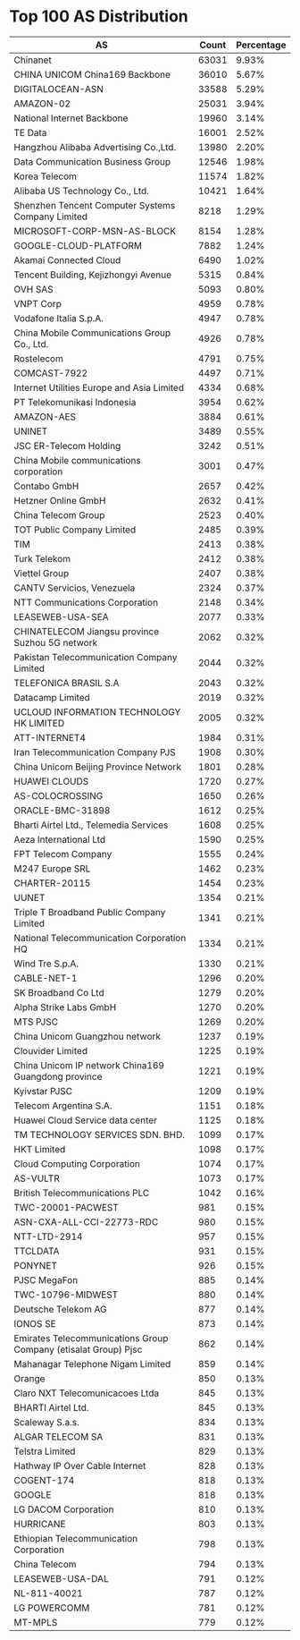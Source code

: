 # Top 100 AS Distribution
| AS | Count | Percentage |
|----|----|----|
| Chinanet | 63031 | 9.93% |
| CHINA UNICOM China169 Backbone | 36010 | 5.67% |
| DIGITALOCEAN-ASN | 33588 | 5.29% |
| AMAZON-02 | 25031 | 3.94% |
| National Internet Backbone | 19960 | 3.14% |
| TE Data | 16001 | 2.52% |
| Hangzhou Alibaba Advertising Co.,Ltd. | 13980 | 2.20% |
| Data Communication Business Group | 12546 | 1.98% |
| Korea Telecom | 11574 | 1.82% |
| Alibaba US Technology Co., Ltd. | 10421 | 1.64% |
| Shenzhen Tencent Computer Systems Company Limited | 8218 | 1.29% |
| MICROSOFT-CORP-MSN-AS-BLOCK | 8154 | 1.28% |
| GOOGLE-CLOUD-PLATFORM | 7882 | 1.24% |
| Akamai Connected Cloud | 6490 | 1.02% |
| Tencent Building, Kejizhongyi Avenue | 5315 | 0.84% |
| OVH SAS | 5093 | 0.80% |
| VNPT Corp | 4959 | 0.78% |
| Vodafone Italia S.p.A. | 4947 | 0.78% |
| China Mobile Communications Group Co., Ltd. | 4926 | 0.78% |
| Rostelecom | 4791 | 0.75% |
| COMCAST-7922 | 4497 | 0.71% |
| Internet Utilities Europe and Asia Limited | 4334 | 0.68% |
| PT Telekomunikasi Indonesia | 3954 | 0.62% |
| AMAZON-AES | 3884 | 0.61% |
| UNINET | 3489 | 0.55% |
| JSC ER-Telecom Holding | 3242 | 0.51% |
| China Mobile communications corporation | 3001 | 0.47% |
| Contabo GmbH | 2657 | 0.42% |
| Hetzner Online GmbH | 2632 | 0.41% |
| China Telecom Group | 2523 | 0.40% |
| TOT Public Company Limited | 2485 | 0.39% |
| TIM | 2413 | 0.38% |
| Turk Telekom | 2412 | 0.38% |
| Viettel Group | 2407 | 0.38% |
| CANTV Servicios, Venezuela | 2324 | 0.37% |
| NTT Communications Corporation | 2148 | 0.34% |
| LEASEWEB-USA-SEA | 2077 | 0.33% |
| CHINATELECOM Jiangsu province Suzhou 5G network | 2062 | 0.32% |
| Pakistan Telecommunication Company Limited | 2044 | 0.32% |
| TELEFONICA BRASIL S.A | 2043 | 0.32% |
| Datacamp Limited | 2019 | 0.32% |
| UCLOUD INFORMATION TECHNOLOGY HK LIMITED | 2005 | 0.32% |
| ATT-INTERNET4 | 1984 | 0.31% |
| Iran Telecommunication Company PJS | 1908 | 0.30% |
| China Unicom Beijing Province Network | 1801 | 0.28% |
| HUAWEI CLOUDS | 1720 | 0.27% |
| AS-COLOCROSSING | 1650 | 0.26% |
| ORACLE-BMC-31898 | 1612 | 0.25% |
| Bharti Airtel Ltd., Telemedia Services | 1608 | 0.25% |
| Aeza International Ltd | 1590 | 0.25% |
| FPT Telecom Company | 1555 | 0.24% |
| M247 Europe SRL | 1462 | 0.23% |
| CHARTER-20115 | 1454 | 0.23% |
| UUNET | 1354 | 0.21% |
| Triple T Broadband Public Company Limited | 1341 | 0.21% |
| National Telecommunication Corporation HQ | 1334 | 0.21% |
| Wind Tre S.p.A. | 1330 | 0.21% |
| CABLE-NET-1 | 1296 | 0.20% |
| SK Broadband Co Ltd | 1279 | 0.20% |
| Alpha Strike Labs GmbH | 1270 | 0.20% |
| MTS PJSC | 1269 | 0.20% |
| China Unicom Guangzhou network | 1237 | 0.19% |
| Clouvider Limited | 1225 | 0.19% |
| China Unicom IP network China169 Guangdong province | 1221 | 0.19% |
| Kyivstar PJSC | 1209 | 0.19% |
| Telecom Argentina S.A. | 1151 | 0.18% |
| Huawei Cloud Service data center | 1125 | 0.18% |
| TM TECHNOLOGY SERVICES SDN. BHD. | 1099 | 0.17% |
| HKT Limited | 1098 | 0.17% |
| Cloud Computing Corporation | 1074 | 0.17% |
| AS-VULTR | 1073 | 0.17% |
| British Telecommunications PLC | 1042 | 0.16% |
| TWC-20001-PACWEST | 981 | 0.15% |
| ASN-CXA-ALL-CCI-22773-RDC | 980 | 0.15% |
| NTT-LTD-2914 | 957 | 0.15% |
| TTCLDATA | 931 | 0.15% |
| PONYNET | 926 | 0.15% |
| PJSC MegaFon | 885 | 0.14% |
| TWC-10796-MIDWEST | 880 | 0.14% |
| Deutsche Telekom AG | 877 | 0.14% |
| IONOS SE | 873 | 0.14% |
| Emirates Telecommunications Group Company (etisalat Group) Pjsc | 862 | 0.14% |
| Mahanagar Telephone Nigam Limited | 859 | 0.14% |
| Orange | 850 | 0.13% |
| Claro NXT Telecomunicacoes Ltda | 845 | 0.13% |
| BHARTI Airtel Ltd. | 845 | 0.13% |
| Scaleway S.a.s. | 834 | 0.13% |
| ALGAR TELECOM SA | 831 | 0.13% |
| Telstra Limited | 829 | 0.13% |
| Hathway IP Over Cable Internet | 828 | 0.13% |
| COGENT-174 | 818 | 0.13% |
| GOOGLE | 818 | 0.13% |
| LG DACOM Corporation | 810 | 0.13% |
| HURRICANE | 803 | 0.13% |
| Ethiopian Telecommunication Corporation | 798 | 0.13% |
| China Telecom | 794 | 0.13% |
| LEASEWEB-USA-DAL | 791 | 0.12% |
| NL-811-40021 | 787 | 0.12% |
| LG POWERCOMM | 781 | 0.12% |
| MT-MPLS | 779 | 0.12% |
